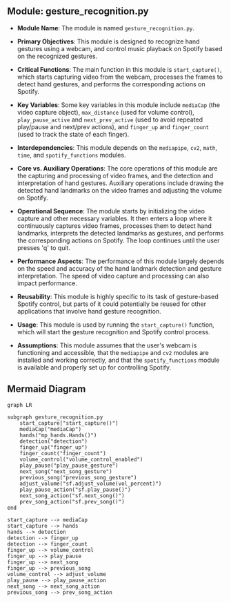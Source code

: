 ## Module: gesture_recognition.py
- **Module Name**: The module is named `gesture_recognition.py`.

- **Primary Objectives**: This module is designed to recognize hand gestures using a webcam, and control music playback on Spotify based on the recognized gestures.

- **Critical Functions**: The main function in this module is `start_capture()`, which starts capturing video from the webcam, processes the frames to detect hand gestures, and performs the corresponding actions on Spotify.

- **Key Variables**: Some key variables in this module include `mediaCap` (the video capture object), `max_distance` (used for volume control), `play_pause_active` and `next_prev_active` (used to avoid repeated play/pause and next/prev actions), and `finger_up` and `finger_count` (used to track the state of each finger).

- **Interdependencies**: This module depends on the `mediapipe`, `cv2`, `math`, `time`, and `spotify_functions` modules.

- **Core vs. Auxiliary Operations**: The core operations of this module are the capturing and processing of video frames, and the detection and interpretation of hand gestures. Auxiliary operations include drawing the detected hand landmarks on the video frames and adjusting the volume on Spotify.

- **Operational Sequence**: The module starts by initializing the video capture and other necessary variables. It then enters a loop where it continuously captures video frames, processes them to detect hand landmarks, interprets the detected landmarks as gestures, and performs the corresponding actions on Spotify. The loop continues until the user presses 'q' to quit.

- **Performance Aspects**: The performance of this module largely depends on the speed and accuracy of the hand landmark detection and gesture interpretation. The speed of video capture and processing can also impact performance.

- **Reusability**: This module is highly specific to its task of gesture-based Spotify control, but parts of it could potentially be reused for other applications that involve hand gesture recognition.

- **Usage**: This module is used by running the `start_capture()` function, which will start the gesture recognition and Spotify control process.

- **Assumptions**: This module assumes that the user's webcam is functioning and accessible, that the `mediapipe` and `cv2` modules are installed and working correctly, and that the `spotify_functions` module is available and properly set up for controlling Spotify.
## Mermaid Diagram
```mermaid
graph LR

subgraph gesture_recognition.py
    start_capture["start_capture()"]
    mediaCap("mediaCap")
    hands("mp_hands.Hands()")
    detection("detection")
    finger_up("finger_up")
    finger_count("finger_count")
    volume_control("volume_control_enabled")
    play_pause("play_pause_gesture")
    next_song("next_song_gesture")
    previous_song("previous_song_gesture")
    adjust_volume("sf.adjust_volume(vol_percent)")
    play_pause_action("sf.play_pause()")
    next_song_action("sf.next_song()")
    prev_song_action("sf.prev_song()")
end

start_capture --> mediaCap
start_capture --> hands
hands --> detection
detection --> finger_up
detection --> finger_count
finger_up --> volume_control
finger_up --> play_pause
finger_up --> next_song
finger_up --> previous_song
volume_control --> adjust_volume
play_pause --> play_pause_action
next_song --> next_song_action
previous_song --> prev_song_action
```
